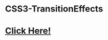 # CSS3-TransitionEffects
<h1><a href="http://vxb1766.github.io/CSS3-TransitionEffects/">Click Here!</a></h1>
